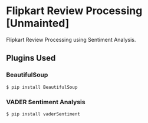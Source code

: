 # Flipkart Review Processing [Unmainted]

Flipkart Review Processing using Sentiment Analysis.

## Plugins Used

### BeautifulSoup

```
$ pip install BeautifulSoup
```

### VADER Sentiment Analysis

```
$ pip install vaderSentiment
```
